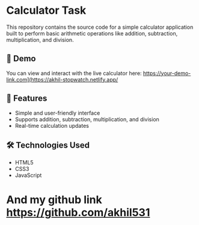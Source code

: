# Calculator Task

This repository contains the source code for a simple calculator application built to perform basic arithmetic operations like addition, subtraction, multiplication, and division.

## 🚀 Demo

You can view and interact with the live calculator here: https://your-demo-link.com](https://akhil-stopwatch.netlify.app/


## 📂 Features
- Simple and user-friendly interface
- Supports addition, subtraction, multiplication, and division
- Real-time calculation updates

## 🛠️ Technologies Used
- HTML5
- CSS3
- JavaScript

# And my github link https://github.com/akhil531
